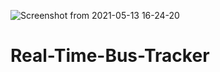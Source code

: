 ![Screenshot from 2021-05-13 16-24-20](https://user-images.githubusercontent.com/13486748/118183300-f0a44400-b407-11eb-93eb-c5f36e74cd30.png)
# Real-Time-Bus-Tracker
